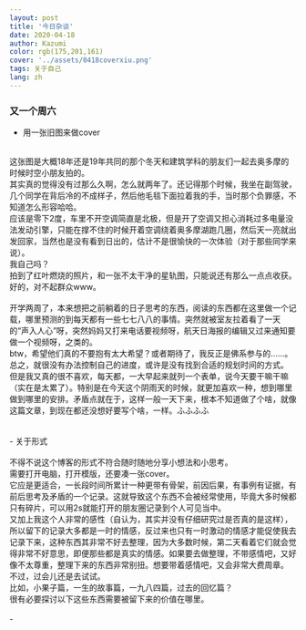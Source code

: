 ```yaml
---
layout: post
title: '今日杂谈'
date: 2020-04-18
author: Kazumi
color: rgb(175,201,161)
cover: '../assets/0418coverxiu.png'
tags: 关于自己
lang: zh
---
```




### 又一个周六

- 用一张旧图来做cover<br>
<br>
这张图是大概18年还是19年共同的那个冬天和建筑学科的朋友们一起去奥多摩的时候时空小朋友拍的。<br>
其实真的觉得没有过那么久啊，怎么就两年了。还记得那个时候，我坐在副驾驶，几个同学在背后冷的不成样子，然后他毛毯下面拉着我的手，当时那个负罪感，不知道怎么形容哈哈。<br>
应该是零下2度，车里不开空调简直是北极，但是开了空调又担心消耗过多电量没法发动引擎，只能在撑不住的时候开着空调绕着奥多摩湖跑几圈，然后天一亮就出发回家，当然也是没有看到日出的，估计不是很愉快的一次体验（对于那些同学来说）。<br>
我自己吗？<br>
拍到了红叶燃烧的照片，和一张不太干净的星轨图，只能说还有那么一点点收获。<br>
好的，对不起群众www。<br>
<br>
开学两周了，本来想把之前躺着的日子思考的东西，阅读的东西都在这里做一个记载，哪里预测的到每天都有一些七七八八的事情。突然就被室友拉着看了一天的“声入人心”呀，突然妈妈又打来电话要视频呀，航天日海报的编辑又过来通知要做一个视频呀，之类的。<br>
btw，希望他们真的不要抱有太大希望？或者期待了，我反正是佛系参与的……。<br>
总之，就很没有办法控制自己的进度，或许是没有找到合适的规划时间的方式。<br>
但是我又真的很不喜欢，每天都，一大早起来就列一个表单，说今天要干嘛干嘛（实在是太累了）。特别是在今天这个阴雨天的时候，就更加喜欢一种，想到哪里做到哪里的安排。矛盾点就在于，这样一般一天下来，根本不知道做了个啥，就像这篇文章，到现在都还没想好要写个啥，一样。ふふふふ
<br>
<br>
<br>
- 关于形式<br>
<br>
不得不说这个博客的形式不符合随时随地分享小想法和小思考。<br>
需要打开电脑，打开模版，还要凑一张cover。<br>
它应是更适合，一长段时间所累计一种更带有骨架，前因后果，有事例有证据，有前后思考及矛盾的一个记录。这就导致这个东西不会被经常使用，毕竟大多时候都只有碎片，可以用2s就能打开的朋友圈记录到个人可见当中。<br>
又加上我这个人非常的感性（自认为，其实并没有仔细研究过是否真的是这样），所以留下的记录大多都是一时的情感，反过来也只有一时激动的情感才能促使我去记录下来，这种东西其非常不好去整理，因为大多数时候，第二天看着它们就会觉得非常不好意思，即便那些都是真实的情感。如果要去做整理，不带感情吧，又好像不太尊重，整理下来的东西非常别扭。想要带着感情吧，又会非常大费周章。
<br>
不过，过会儿还是去试试。<br>
比如，小果子篇，一生的故事篇，一九八四篇，过去的回忆篇？<br>
很有必要探讨以下这些东西需要被留下来的价值在哪里。<br>
<br>
-
